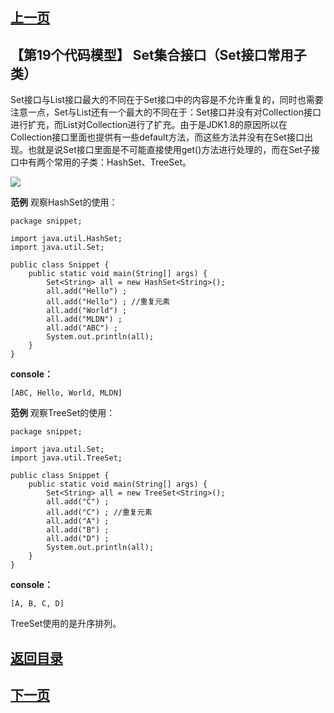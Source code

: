 ## [上一页](course134)
##  【第19个代码模型】 Set集合接口（Set接口常用子类）

Set接口与List接口最大的不同在于Set接口中的内容是不允许重复的，同时也需要注意一点，Set与List还有一个最大的不同在于：Set接口并没有对Collection接口进行扩充，而List对Collection进行了扩充。由于是JDK1.8的原因所以在Collection接口里面也提供有一些default方法，而这些方法并没有在Set接口出现。也就是说Set接口里面是不可能直接使用get()方法进行处理的，而在Set子接口中有两个常用的子类：HashSet、TreeSet。

![](https://s1.ax1x.com/2018/02/21/9N2GqO.png)

**范例** 观察HashSet的使用：

	package snippet;
	
	import java.util.HashSet;
	import java.util.Set;
	
	public class Snippet {
		public static void main(String[] args) {
			Set<String> all = new HashSet<String>();
			all.add("Hello") ;
			all.add("Hello") ; //重复元素
			all.add("World") ;
			all.add("MLDN") ;
			all.add("ABC") ;
			System.out.println(all);
		}
	}
**console：**

	[ABC, Hello, World, MLDN]

**范例** 观察TreeSet的使用：

	package snippet;
	
	import java.util.Set;
	import java.util.TreeSet;
	
	public class Snippet {
		public static void main(String[] args) {
			Set<String> all = new TreeSet<String>();
			all.add("C") ;
			all.add("C") ; //重复元素
			all.add("A") ;
			all.add("B") ;
			all.add("D") ;
			System.out.println(all);
		}
	}
**console：**

	[A, B, C, D]

TreeSet使用的是升序排列。


## [返回目录](https://wuchengcheng110120.github.io/aliyunjava3/list)
## [下一页](course136)
